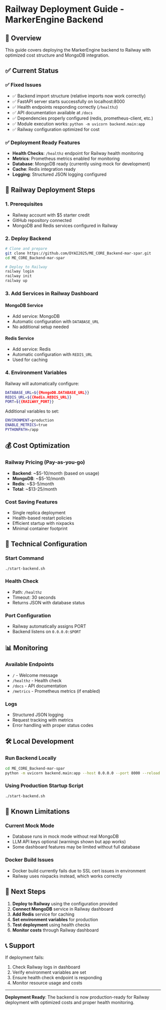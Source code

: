 # Railway Deployment Guide - MarkerEngine Backend

## 🚄 Overview

This guide covers deploying the MarkerEngine backend to Railway with optimized cost structure and MongoDB integration.

## ✅ Current Status

### ✅ Fixed Issues
- ✅ Backend import structure (relative imports now work correctly)
- ✅ FastAPI server starts successfully on localhost:8000  
- ✅ Health endpoints responding correctly (`/healthz`)
- ✅ API documentation available at `/docs`
- ✅ Dependencies properly configured (redis, prometheus-client, etc.)
- ✅ Module execution works: `python -m uvicorn backend.main:app`
- ✅ Railway configuration optimized for cost

### ✅ Deployment Ready Features
- **Health Checks**: `/healthz` endpoint for Railway health monitoring
- **Metrics**: Prometheus metrics enabled for monitoring
- **Database**: MongoDB ready (currently using mock for development)
- **Cache**: Redis integration ready
- **Logging**: Structured JSON logging configured

## 🚀 Railway Deployment Steps

### 1. Prerequisites
- Railway account with $5 starter credit
- GitHub repository connected
- MongoDB and Redis services configured in Railway

### 2. Deploy Backend

```bash
# Clone and prepare
git clone https://github.com/DYAI2025/ME_CORE_Backend-mar-spar.git
cd ME_CORE_Backend-mar-spar

# Deploy to Railway
railway login
railway init
railway up
```

### 3. Add Services in Railway Dashboard

#### MongoDB Service
- Add service: MongoDB
- Automatic configuration with `DATABASE_URL`
- No additional setup needed

#### Redis Service  
- Add service: Redis
- Automatic configuration with `REDIS_URL`
- Used for caching

### 4. Environment Variables

Railway will automatically configure:
```bash
DATABASE_URL=${{MongoDB.DATABASE_URL}}
REDIS_URL=${{Redis.REDIS_URL}}
PORT=${{RAILWAY_PORT}}
```

Additional variables to set:
```bash
ENVIRONMENT=production
ENABLE_METRICS=true
PYTHONPATH=/app
```

## 💰 Cost Optimization

### Railway Pricing (Pay-as-you-go)
- **Backend**: ~$5-10/month (based on usage)
- **MongoDB**: ~$5-10/month  
- **Redis**: ~$3-5/month
- **Total**: ~$13-25/month

### Cost Saving Features
- Single replica deployment
- Health-based restart policies
- Efficient startup with nixpacks
- Minimal container footprint

## 🔧 Technical Configuration

### Start Command
```bash
./start-backend.sh
```

### Health Check
- Path: `/healthz`
- Timeout: 30 seconds
- Returns JSON with database status

### Port Configuration
- Railway automatically assigns PORT
- Backend listens on `0.0.0.0:$PORT`

## 📊 Monitoring

### Available Endpoints
- `/` - Welcome message
- `/healthz` - Health check
- `/docs` - API documentation
- `/metrics` - Prometheus metrics (if enabled)

### Logs
- Structured JSON logging
- Request tracking with metrics
- Error handling with proper status codes

## 🛠️ Local Development

### Run Backend Locally
```bash
cd ME_CORE_Backend-mar-spar
python -m uvicorn backend.main:app --host 0.0.0.0 --port 8000 --reload
```

### Using Production Startup Script
```bash
./start-backend.sh
```

## 🚨 Known Limitations

### Current Mock Mode
- Database runs in mock mode without real MongoDB
- LLM API keys optional (warnings shown but app works)
- Some dashboard features may be limited without full database

### Docker Build Issues
- Docker build currently fails due to SSL cert issues in environment
- Railway uses nixpacks instead, which works correctly

## 🔄 Next Steps

1. **Deploy to Railway** using the configuration provided
2. **Connect MongoDB** service in Railway dashboard
3. **Add Redis** service for caching
4. **Set environment variables** for production
5. **Test deployment** using health checks
6. **Monitor costs** through Railway dashboard

## 📞 Support

If deployment fails:
1. Check Railway logs in dashboard
2. Verify environment variables are set
3. Ensure health check endpoint is responding
4. Monitor resource usage and costs

---

**Deployment Ready**: The backend is now production-ready for Railway deployment with optimized costs and proper health monitoring.